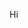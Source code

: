 Hi
<!---
freddyerh/freddyerh is a ✨ special ✨ repository because its `README.md` (this file) appears on your GitHub profile.
You can click the Preview link to take a look at your changes.
--->
